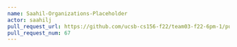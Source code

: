 ```yaml
---
name: Saahil-Organizations-Placeholder
actor: saahilj
pull_request_url: https://github.com/ucsb-cs156-f22/team03-f22-6pm-1/pull/67
pull_request_num: 67
---
```

